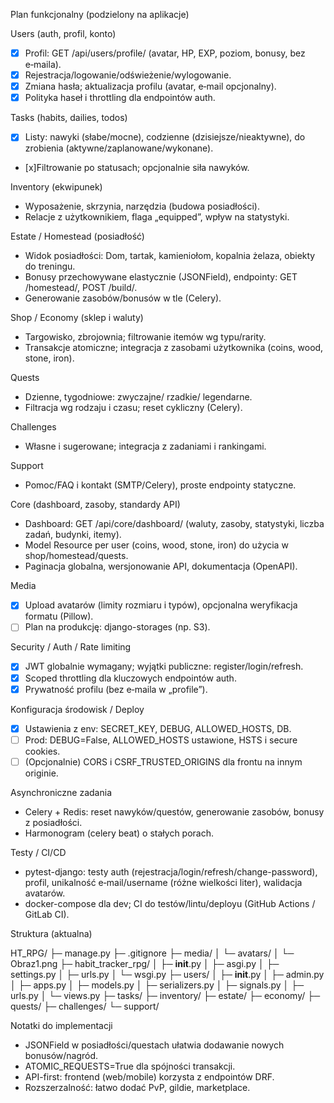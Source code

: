 Plan funkcjonalny (podzielony na aplikacje)

Users (auth, profil, konto)
- [x] Profil: GET /api/users/profile/ (avatar, HP, EXP, poziom, bonusy, bez e‑maila).
- [x] Rejestracja/logowanie/odświeżenie/wylogowanie.
- [x] Zmiana hasła; aktualizacja profilu (avatar, e‑mail opcjonalny).
- [x] Polityka haseł i throttling dla endpointów auth.

Tasks (habits, dailies, todos)
- [x] Listy: nawyki (słabe/mocne), codzienne (dzisiejsze/nieaktywne), do zrobienia (aktywne/zaplanowane/wykonane).
- [x]Filtrowanie po statusach; opcjonalnie siła nawyków.

Inventory (ekwipunek)
- Wyposażenie, skrzynia, narzędzia (budowa posiadłości).
- Relacje z użytkownikiem, flaga „equipped”, wpływ na statystyki.

Estate / Homestead (posiadłość)
- Widok posiadłości: Dom, tartak, kamieniołom, kopalnia żelaza, obiekty do treningu.
- Bonusy przechowywane elastycznie (JSONField), endpointy: GET /homestead/, POST /build/.
- Generowanie zasobów/bonusów w tle (Celery).

Shop / Economy (sklep i waluty)
- Targowisko, zbrojownia; filtrowanie itemów wg typu/rarity.
- Transakcje atomiczne; integracja z zasobami użytkownika (coins, wood, stone, iron).

Quests
- Dzienne, tygodniowe: zwyczajne/ rzadkie/ legendarne.
- Filtracja wg rodzaju i czasu; reset cykliczny (Celery).

Challenges
- Własne i sugerowane; integracja z zadaniami i rankingami.

Support
- Pomoc/FAQ i kontakt (SMTP/Celery), proste endpointy statyczne.

Core (dashboard, zasoby, standardy API)
- Dashboard: GET /api/core/dashboard/ (waluty, zasoby, statystyki, liczba zadań, budynki, itemy).
- Model Resource per user (coins, wood, stone, iron) do użycia w shop/homestead/quests.
- Paginacja globalna, wersjonowanie API, dokumentacja (OpenAPI).

Media
- [x] Upload avatarów (limity rozmiaru i typów), opcjonalna weryfikacja formatu (Pillow).
- [ ] Plan na produkcję: django-storages (np. S3).

Security / Auth / Rate limiting
- [x] JWT globalnie wymagany; wyjątki publiczne: register/login/refresh.
- [x] Scoped throttling dla kluczowych endpointów auth.
- [x] Prywatność profilu (bez e‑maila w „profile”).

Konfiguracja środowisk / Deploy
- [x] Ustawienia z env: SECRET_KEY, DEBUG, ALLOWED_HOSTS, DB.
- [ ] Prod: DEBUG=False, ALLOWED_HOSTS ustawione, HSTS i secure cookies.
- [ ] (Opcjonalnie) CORS i CSRF_TRUSTED_ORIGINS dla frontu na innym originie.

Asynchroniczne zadania
- Celery + Redis: reset nawyków/questów, generowanie zasobów, bonusy z posiadłości.
- Harmonogram (celery beat) o stałych porach.

Testy / CI/CD
- pytest-django: testy auth (rejestracja/login/refresh/change-password), profil, unikalność e‑mail/username (różne wielkości liter), walidacja avatarów.
- docker-compose dla dev; CI do testów/lintu/deployu (GitHub Actions / GitLab CI).

Struktura (aktualna)

HT_RPG/
├─ manage.py
├─ .gitignore
├─ media/
│  └─ avatars/
│     └─ Obraz1.png
├─ habit_tracker_rpg/
│  ├─ __init__.py
│  ├─ asgi.py
│  ├─ settings.py
│  ├─ urls.py
│  └─ wsgi.py
├─ users/
│  ├─ __init__.py
│  ├─ admin.py
│  ├─ apps.py
│  ├─ models.py
│  ├─ serializers.py
│  ├─ signals.py
│  ├─ urls.py
│  └─ views.py
├─ tasks/
├─ inventory/
├─ estate/
├─ economy/
├─ quests/
├─ challenges/
└─ support/

Notatki do implementacji
- JSONField w posiadłości/questach ułatwia dodawanie nowych bonusów/nagród.
- ATOMIC_REQUESTS=True dla spójności transakcji.
- API-first: frontend (web/mobile) korzysta z endpointów DRF.
- Rozszerzalność: łatwo dodać PvP, gildie, marketplace.
